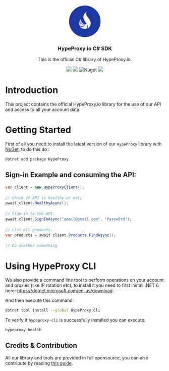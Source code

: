 <p align="center">
  <p align="center">
    <img src="https://raw.githubusercontent.com/hypeproxy/hypeproxy/main/logo.png" height="100" alt="HypeProxy.io" />
  </p>
  <h3 align="center">
    HypeProxy.io C# SDK
  </h3>
  <p align="center">
    This is the official C# library of HypeProxy.io.
  </p>
  <p align="center">
    <a href="hhttps://github.com/hypeproxy/hypeproxy-dotnet/actions"><img src="https://github.com/hypeproxy/hypeproxy-dotnet/actions/workflows/publish.yml/badge.svg" /></a>
    <a href="https://dotnet.microsoft.com"><img src="https://img.shields.io/badge/Made%20With-.NET%206-512bd4" /></a>
    <a href="https://www.nuget.org/packages/HypeProxy/"><img alt="Nuget" src="https://img.shields.io/nuget/v/HypeProxy"></a>
    <a href="https://github.com/hypeproxy/hypeproxy-dotnet/blob/master/LICENSE.md"><img src="https://img.shields.io/badge/license-MIT-lightgrey.svg" /></a>
  </p>
</p>

# Introduction

This project contains the official HypeProxy.io library for the use of our API and access to all your account data.

# Getting Started

First of all you need to install the latest version of our `HypeProxy` library with [NuGet](https://www.nuget.org/packages/HypeProxy/#readme-body-tab), to do this do :

```bash
dotnet add package HypeProxy
```

## Sign-in Example and consuming the API:

```cs
var client = new HypeProxyClient();

// Check if API is healthy or not;
await client.HealthyAsync();

// Sign-in to the API.
await client.SignInAsync("email@gmail.com", "Passw0rd");

// List all products.
var products = await client.Products.FindAsync();

// Do another something
```

# Using HypeProxy CLI

We also provide a command line tool to perform operations on your account and proxies (like IP rotation etc), to install it you need to first install .NET 6 here: https://dotnet.microsoft.com/en-us/download.

And then execute this command:

```bash
dotnet tool install --global HypeProxy.Cli
```

To verify if `hypeproxy-cli` is successfully installed you can execute:

```bash
hypeproxy health
```

## Credits & Contribution

All our library and tools are provided in full opensource, you can also contribute by reading [this guide](CONTRIBUTING.md).

